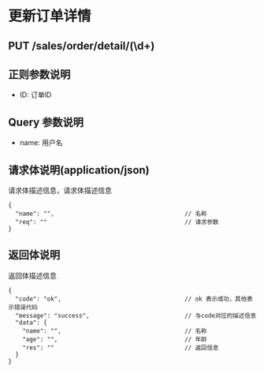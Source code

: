 # 更新订单详情
## PUT /sales/order/detail/(\d+)

## 正则参数说明
- ID: 订单ID

## Query 参数说明
- name: 用户名

## 请求体说明(application/json)

请求体描述信息，请求体描述信息
```json5
{
  "name": "",                                     // 名称
  "req": ""                                       // 请求参数
}
```

## 返回体说明

返回体描述信息
```json5
{
  "code": "ok",                                   // ok 表示成功，其他表示错误代码
  "message": "success",                           // 与code对应的描述信息
  "data": {
    "name": "",                                   // 名称
    "age": "",                                    // 年龄
    "res": ""                                     // 返回信息
  }
}
```